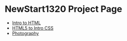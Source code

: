 # NewStart1320 Project Page

<ul>
    <li><a href="intro_to_html/index.html" target="_blank">Intro to HTML</a></li>
    <li><a href="html5_to_intro_css/index.html" target="_blank">HTML5 to Intro CSS</a></li>
    <li><a href="adv_css/index.html" target="_blank">Photography</a></li>
</ul>